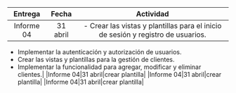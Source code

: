 
|  Entrega |  Fecha |   Actividad   |
|:--------:|:------:|:-------------:|
|Informe 04|31 abril|- Crear las vistas y plantillas para el inicio de sesión y registro de usuarios.
- Implementar la autenticación y autorización de usuarios.
- Crear las vistas y plantillas para la gestión de clientes.
- Implementar la funcionalidad para agregar, modificar y eliminar clientes.|
|Informe 04|31 abril|crear plantilla|
|Informe 04|31 abril|crear plantilla|
|Informe 04|31 abril|crear plantilla|
